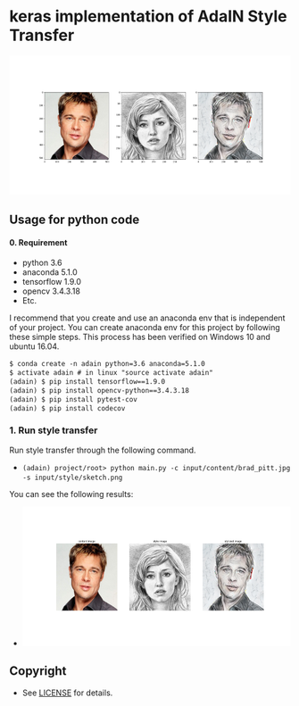 
# keras implementation of AdaIN Style Transfer

<img src="results/sample.png" height="250">


## Usage for python code

#### 0. Requirement

* python 3.6
* anaconda 5.1.0
* tensorflow 1.9.0
* opencv 3.4.3.18
* Etc.


I recommend that you create and use an anaconda env that is independent of your project. You can create anaconda env for this project by following these simple steps. This process has been verified on Windows 10 and ubuntu 16.04.

```
$ conda create -n adain python=3.6 anaconda=5.1.0
$ activate adain # in linux "source activate adain"
(adain) $ pip install tensorflow==1.9.0
(adain) $ pip install opencv-python==3.4.3.18
(adain) $ pip install pytest-cov
(adain) $ pip install codecov
```

### 1. Run style transfer 

Run style transfer through the following command.

* ```(adain) project/root> python main.py -c input/content/brad_pitt.jpg -s input/style/sketch.png```

You can see the following results:

* <img src="results/brad_pitt__sketch.jpg" height="250">


## Copyright

* See [LICENSE](LICENSE) for details.

